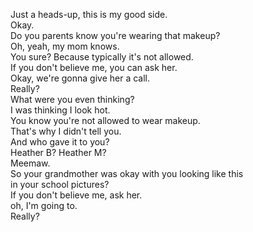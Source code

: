 

Just a heads-up, this is my good side.     
Okay.     
Do you parents know you're wearing that makeup?     
Oh, yeah, my mom knows.     
You sure? Because typically it's not allowed.     
If you don't believe me, you can ask her.     
Okay, we're gonna give her a call.     
Really?     
What were you even thinking?     
I was thinking I look hot.     
You know you're not allowed to wear makeup.     
That's why I didn't tell you.     
And who gave it to you?     
Heather B? Heather M?     
Meemaw.     
So your grandmother was okay with you looking like this      
in your school pictures?     
If you don't believe me, ask her.     
oh, I'm going to.     
Really?     





